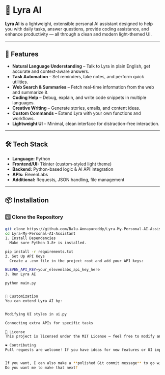 # 🌟 Lyra AI

**Lyra AI** is a lightweight, extensible personal AI assistant designed to help you with daily tasks, answer questions, provide coding assistance, and enhance productivity — all through a clean and modern light-themed UI.

---

## 🚀 Features

- **Natural Language Understanding** – Talk to Lyra in plain English, get accurate and context-aware answers.
- **Task Automation** – Set reminders, take notes, and perform quick utilities.
- **Web Search & Summaries** – Fetch real-time information from the web and summarize it.
- **Coding Help** – Debug, explain, and write code snippets in multiple languages.
- **Creative Writing** – Generate stories, emails, and content ideas.
- **Custom Commands** – Extend Lyra with your own functions and workflows.
- **Lightweight UI** – Minimal, clean interface for distraction-free interaction.

---

## 🛠️ Tech Stack

- **Language:** Python
- **Frontend/UI:** Tkinter (custom-styled light theme)
- **Backend:** Python-based logic & AI API integration
- **APIs:** ElevenLabs
- **Additional:** Requests, JSON handling, file management

---

## 📦 Installation

### 1️⃣ Clone the Repository

```bash
git clone https://github.com/Balu-Annapureddy/Lyra-My-Personal-AI-Assistant.git
cd Lyra-My-Personal-AI-Assistant
1. Install Dependencies
  Make sure Python 3.8+ is installed.

pip install -r requirements.txt
2. Set Up API Keys
  Create a .env file in the project root and add your API keys:

ELEVEN_API_KEY=your_elevenlabs_api_key_here
3. Run Lyra AI

python main.py


🔧 Customization
You can extend Lyra AI by:


Modifying UI styles in ui.py

Connecting extra APIs for specific tasks

📜 License
This project is licensed under the MIT License – feel free to modify and share.

❤️ Contributing
Pull requests are welcome! If you have ideas for new features or UI improvements, fork the repo and submit a PR.


If you want, I can also make a **polished Git commit message** to go with your first push so it looks professional on GitHub history.
Do you want me to make that next?

